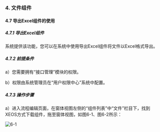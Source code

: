 ### 4. 文件组件

#### 4.7 导出Excel组件的使用

##### 4.7.1 导出Excel组件

系统提供该功能，您可以在系统中使用导出Excel组件将文件以Excel格式导出。

##### 4.7.2 前提条件

a）您需要拥有“接口管理”模块的权限。

b）权限由系统管理员在“用户权限中心”系统中配置。

##### 4.7.3 操作步骤

a）进入流程编辑页面，在窗体视图左侧的“组件列表”中“文件”栏目下，找到XEOS方式下载组件，拖至窗体视图，如图6-1、图6-2所示：

![6-1](https://www.feisuanyz.com/fsimage/zc-image/cz_22_3_1_02.png)
